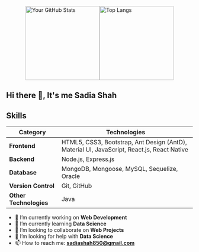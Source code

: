 <div style="display: flex; justify-content: center;">
  <img src="https://github-readme-stats.vercel.app/api?username=sadia-hub&count_private=true&theme=dark" alt="Your GitHub Stats" height="200px" />
  <img src="https://github-readme-stats.vercel.app/api/top-langs/?username=sadia-hub&count_private=true&theme=dark" alt="Top Langs" height="200px" />
</div>

## Hi there 👋, It's me Sadia Shah
<!--   ### I am highly motivated and energetic Software Engineering student who believes in learning by solving challenging tasks, through online platforms and working among expert developers. Eager to perform valuable work using computer programming skills.
-->

## Skills

| Category           | Technologies                                                   |
|--------------------|-----------------------------------------------------------------|
| **Frontend**       | HTML5, CSS3, Bootstrap, Ant Design (AntD), Material UI, JavaScript, React.js, React Native |
| **Backend**        | Node.js, Express.js                                            |
| **Database**       | MongoDB, Mongoose, MySQL, Sequelize, Oracle                    |
| **Version Control**| Git, GitHub                                                    |
| **Other Technologies** | Java                                                       |



- 🔭 I’m currently working on **Web Development**
- 🌱 I’m currently learning **Data Science**
- 👯 I’m looking to collaborate on **Web Projects**
- 🤔 I’m looking for help with **Data Science**
- 📫 How to reach me: **sadiashah850@gmail.com**

<!--
**Sadia-hub/Sadia-hub** is a ✨ _special_ ✨ repository because its `README.md` (this file) appears on your GitHub profile.

Here are some ideas to get you started:

- 🔭 I’m currently working on ...
- 🌱 I’m currently learning ...
- 👯 I’m looking to collaborate on ...
- 🤔 I’m looking for help with ...
- 💬 Ask me about ...
- 📫 How to reach me: ...
- 😄 Pronouns: ...
- ⚡ Fun fact: ...
-->

